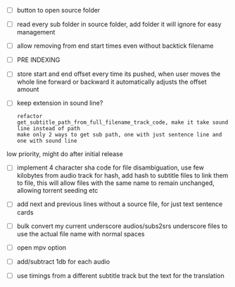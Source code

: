 
- [ ] button to open source folder
- [ ] read every sub folder in source folder, add folder it will ignore for easy management
- [ ] allow removing from end start times even without backtick filename
- [ ] PRE INDEXING
- [ ] store start and end offset every time its pushed, when user moves the whole line forward or backward it automatically adjusts the offset amount
- [ ] keep extension in sound line?

      refactor
      get_subtitle_path_from_full_filename_track_code, make it take sound line instead of path
      make only 2 ways to get sub path, one with just sentence line and one with sound line


low priority, might do after initial release
- [ ] implement 4 character sha code for file disambiguation, use few kilobytes from audio track for hash, add hash to subtitle files to link them to file, this will allow files with the same name to remain unchanged, allowing torrent seeding etc
- [ ] add next and previous lines without a source file, for just text sentence cards
- [ ] bulk convert my current underscore audios/subs2srs underscore files to use the actual file name with normal spaces
- [ ] open mpv option
- [ ]  add/subtract 1db for each audio
- [ ]  use timings from a different subtitle track but the text for the translation


